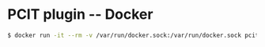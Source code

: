 # PCIT plugin -- Docker

```bash
$ docker run -it --rm -v /var/run/docker.sock:/var/run/docker.sock pcit/docker sh
```
